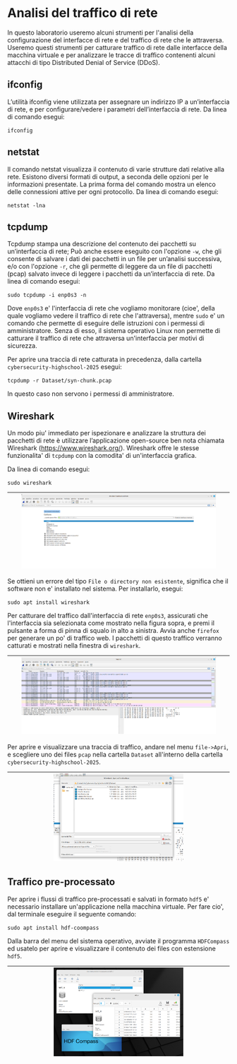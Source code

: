 # Analisi del traffico di rete 
In questo laboratorio useremo alcuni strumenti per l'analisi della configurazione del interfacce di rete e del traffico di rete che le attraversa. Useremo questi strumenti per catturare traffico di rete dalle interfacce della macchina virtuale e per analizzare le tracce di traffico contenenti alcuni attacchi di tipo Distributed Denial of Service (DDoS).

## ifconfig
L’utilità ifconfig viene utilizzata per assegnare un indirizzo IP a un’interfaccia di rete, e per configurare/vedere i parametri dell’interfaccia di rete. 
Da linea di comando esegui:
```
ifconfig
```

## netstat
Il comando netstat visualizza il contenuto di varie strutture dati relative alla rete. Esistono diversi formati di output, a seconda delle opzioni per le informazioni presentate. La prima forma del comando mostra un elenco delle connessioni attive per ogni protocollo. Da linea di comando esegui:
```
netstat -lna
```

## tcpdump
Tcpdump stampa una descrizione del contenuto dei pacchetti su un’interfaccia di rete; Può anche essere eseguito con l'opzione ```-w```, che gli consente di salvare i dati dei pacchetti in un file per un’analisi successiva, 
e/o con l'opzione ```-r```, che gli permette di leggere da un file di pacchetti (pcap) salvato invece di leggere i pacchetti da un’interfaccia di rete. Da linea di comando esegui:
```
sudo tcpdump -i enp0s3 -n
```
Dove ```enp0s3``` e' l'interfaccia di rete che vogliamo monitorare (cioe', della quale vogliamo vedere il traffico di rete che l'attraversa), mentre ```sudo``` e' un comando che permette di eseguire delle istruzioni con i permessi di amministratore. Senza di esso, il sistema operativo Linux non permette di catturare il traffico di rete che attraversa un'interfaccia per motivi di sicurezza.

Per aprire una traccia di rete catturata in precedenza, dalla cartella ```cybersecurity-highschool-2025``` esegui:
```
tcpdump -r Dataset/syn-chunk.pcap
```
In questo caso non servono i permessi di amministratore.


## Wireshark

Un modo piu' immediato per ispezionare e analizzare la struttura dei pacchetti di rete è utilizzare l’applicazione open-source ben nota chiamata Wireshark (https://www.wireshark.org/).
Wireshark offre le stesse funzionalita' di ```tcpdump``` con la comodita' di un'interfaccia grafica.

Da linea di comando esegui:
```
sudo wireshark
```
| <img src="./wireshark-home.png" width="90%">  |
|--|

Se ottieni un errore del tipo ```File o directory non esistente```, significa che il software non e' installato nel sistema. Per installarlo, esegui:
```
sudo apt install wireshark
```

Per catturare del traffico dall'interfaccia di rete ```enp0s3```, assicurati che l'interfaccia sia selezionata come mostrato nella figura sopra, e premi il pulsante a forma di pinna di squalo in alto a sinistra.
Avvia anche ```firefox``` per generare un po' di traffico web. I pacchetti di questo traffico verranno catturati e mostrati nella finestra di ```wireshark```.

| <img src="./wireshark-capture.png" width="90%">  |
|--|

Per aprire e visualizzare una traccia di traffico, andare nel menu ```file->Apri```, e scegliere uno dei files ```pcap``` nella cartella ```Dataset``` all'interno della cartella ```cybersecurity-highschool-2025```.

| <img src="./wireshark-open.png" width="60%">  |
|--|

## Traffico pre-processato
Per aprire i flussi di traffico pre-processati e salvati in formato ```hdf5``` e' necessario installare un'applicazione nella macchina virtuale. Per fare cio', dal terminale eseguire il seguente comando:
```
sudo apt install hdf-coompass
```

Dalla barra del menu del sistema operativo, avviate il programma ```HDFCompass``` ed usatelo per aprire e visualizzare il contenuto dei files con estensione ```hdf5```.

| <img src="./hdfcompass.png" width="60%">  |
|--|

